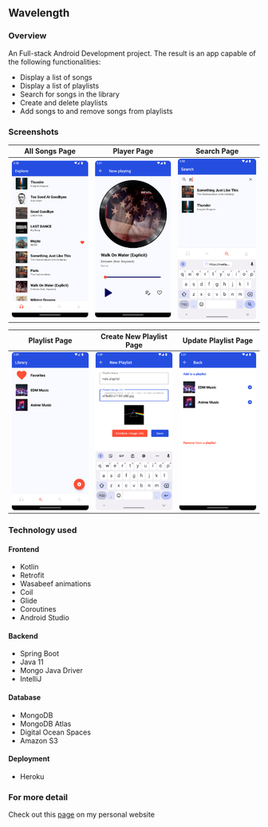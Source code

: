 ## Wavelength
### Overview
An Full-stack Android Development project. The result is an app capable of the following functionalities:
- Display a list of songs
- Display a list of playlists
- Search for songs in the library
- Create and delete playlists
- Add songs to and remove songs from playlists
### Screenshots
All Songs Page            |  Player Page|  Search Page
:-------------------------:|:-------------------------:|:-------------------------:
![screenshot 1](./readme_files/Screenshot_20221115_172851.png)  |  ![screenshot 1](./readme_files/Screenshot_20221115_173107.png)|  ![screenshot 1](./readme_files/Screenshot_20221115_173051.png)

  Playlist Page|Create New Playlist Page            |  Update Playlist Page
:-------------------------:|:-------------------------:|:-------------------------:
![screenshot 1](./readme_files/Screenshot_20221115_172916.png)|![screenshot 1](./readme_files/Screenshot_20221115_173003.png)  |  ![screenshot 1](./readme_files/Screenshot_20221115_173115.png)

### Technology used
#### Frontend
- Kotlin
- Retrofit
- Wasabeef animations
- Coil
- Glide
- Coroutines
- Android Studio
#### Backend
- Spring Boot
- Java 11
- Mongo Java Driver
- IntelliJ
#### Database
- MongoDB
- MongoDB Atlas
- Digital Ocean Spaces
- Amazon S3
#### Deployment
- Heroku

### For more detail
Check out this [page](https://rkguo.xyz/project-blog-details-wavelength) on my personal website
